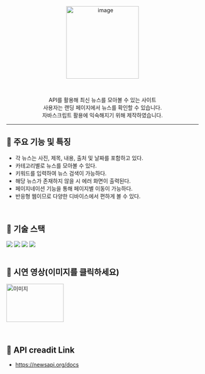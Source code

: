 <p align="center">
  <img src="https://img1.daumcdn.net/thumb/R1280x0/?scode=mtistory2&fname=https%3A%2F%2Fblog.kakaocdn.net%2Fdn%2Fcmbk8v%2FbtsAMoLnXr5%2FlIaXLEkTUKv6RAoPahcSdk%2Fimg.png" alt="image" height="190">
</p>

<br>

<p align="center">
  API를 활용해 최신 뉴스를 모아볼 수 있는 사이트<br>
  사용자는 랜딩 페이지에서 뉴스를 확인할 수 있습니다.<br>
  자바스크립트 활용에 익숙해지기 위해 제작하였습니다.
</p>

----

## 🚀 주요 기능 및 특징
- 각 뉴스는 사진, 제목, 내용, 출처 및 날짜를 포함하고 있다. <br>
- 카테고리별로 뉴스를 모아볼 수 있다. <br>
- 키워드를 입력하여 뉴스 검색이 가능하다. <br>
- 해당 뉴스가 존재하지 않을 시 에러 화면이 출력된다. <br>
- 페이지네이션 기능을 통해 페이지별 이동이 가능하다. <br>
- 반응형 웹이므로 다양한 디바이스에서 편하게 볼 수 있다. <br> 

<br>

## 🚀 기술 스택
<div>
<img src="https://img.shields.io/badge/html5-E34F26?style=for-the-badge&logo=html5&logoColor=white">
<img src="https://img.shields.io/badge/css-1572B6?style=for-the-badge&logo=css3&logoColor=white">
<img src="https://img.shields.io/badge/javascript-F7DF1E?style=for-the-badge&logo=javascript&logoColor=black">
<img src="https://img.shields.io/badge/bootstrap-7952B3?style=for-the-badge&logo=bootstrap&logoColor=white">

<br>
<br>

## 🚀 시연 영상(이미지를 클릭하세요)
<!-- 이미지를 좌측으로 정렬하고 링크 추가 -->
<p align="left">
  <a href=" https://youtu.be/vwq5-Lt0w0c">
    <img src="https://github.com/euijooning/NewsBasket/assets/49093239/a1dc823d-8200-45e6-878b-eef42463ec0f" width=150px, height=100px alt="이미지">
  </a>
</p>

<br>

## 🚀 API creadit Link
- https://newsapi.org/docs
